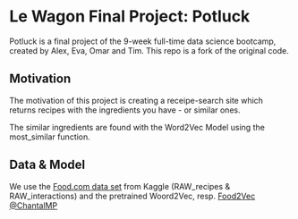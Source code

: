 # Le Wagon Final Project: Potluck

Potluck is a final project of the 9-week full-time data science bootcamp, created by Alex, Eva, Omar and Tim.
This repo is a fork of the original code.

## Motivation

The motivation of this project is creating a receipe-search site which returns recipes with the ingredients you have - or similar ones.

The similar ingredients are found with the Word2Vec Model using the most_similar function.

## Data & Model

We use the [Food.com data set](https://www.kaggle.com/datasets/shuyangli94/food-com-recipes-and-user-interactions) from Kaggle (RAW_recipes & RAW_interactions) and the pretrained Woord2Vec, resp. [Food2Vec @ChantalMP](https://github.com/ChantalMP/Exploiting-Food-Embeddings-for-Ingredient-Substitution)